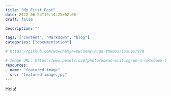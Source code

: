 ```yaml
---
title: "My First Post"
date: 2022-06-24T19:14:25+02:00
draft: false

description: ""

tags: ["content", "Markdown", "blog"]
categories: ["documentation"]

# https://github.com/wowchemy/wowchemy-hugo-themes/issues/978

# Image URL: https://www.pexels.com/photo/woman-writing-on-a-notebook-beside-teacup-and-tablet-computer-733856/
resources:
- name: "featured-image"
  src: "featured-image.jpg"
---
```



Hola!
